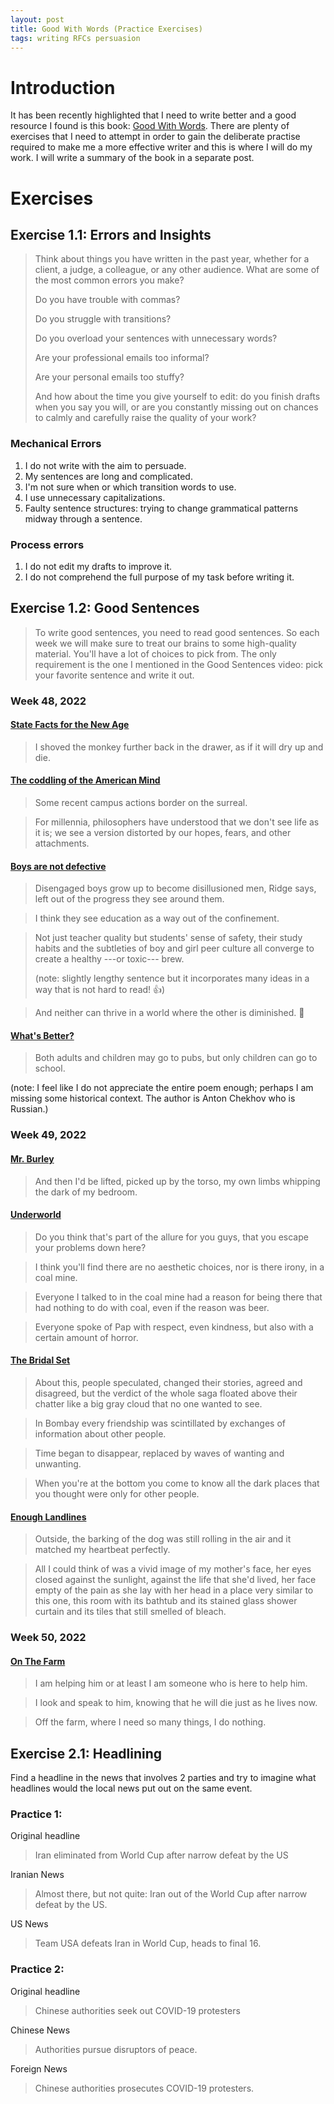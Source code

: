 ```yaml
---
layout: post
title: Good With Words (Practice Exercises)
tags: writing RFCs persuasion
---
```


# Introduction

It has been recently highlighted that I need to write better and a good resource I found is this book: [Good With Words](https://www.goodreads.com/en/book/show/43909268).
There are plenty of exercises that I need to attempt in order to gain the deliberate practise required to make me a more effective writer and this is where I will do my work.
I will write a summary of the book in a separate post.

# Exercises

## Exercise 1.1: Errors and Insights

> Think about things you have written in the past year, whether for a client, a judge, a colleague, or any other audience. What are some of the most common errors you make?
>
> Do you have trouble with commas?
>
> Do you struggle with transitions?
>
> Do you overload your sentences with unnecessary words?
>
> Are your professional emails too informal?
>
> Are your personal emails too stuffy?
>
> And how about the time you give yourself to edit: do you finish drafts when you say you will, or are you constantly missing out on chances to calmly and carefully raise the quality of your work?

### Mechanical Errors

1. I do not write with the aim to persuade.
2. My sentences are long and complicated.
3. I'm not sure when or which transition words to use.
4. I use unnecessary capitalizations.
5. Faulty sentence structures: trying to change grammatical patterns midway through a sentence.

### Process errors

1. I do not edit my drafts to improve it.
2. I do not comprehend the full purpose of my task before writing it.

## Exercise 1.2: Good Sentences

> To write good sentences, you need to read good sentences. So each week we will make sure to treat our brains to some high-quality material. You'll have a lot of choices to pick from. The only requirement is the one I mentioned in the Good Sentences video: pick your favorite sentence and write it out.

### Week 48, 2022

#### [State Facts for the New Age](https://therumpus.net/2016/09/02/rumpus-original-fiction-state-facts-for-the-new-age/)

> I shoved the monkey further back in the drawer, as if it will dry up and die.

#### [The coddling of the American Mind](https://www.theatlantic.com/magazine/archive/2015/09/the-coddling-of-the-american-mind/399356/)

> Some recent campus actions border on the surreal.

> For millennia, philosophers have understood that we don't see life as it is; we see a version distorted by our hopes, fears, and other attachments.

#### [Boys are not defective](https://www.theatlantic.com/education/archive/2017/09/boys-are-not-defective/540204/)

> Disengaged boys grow up to become disillusioned men, Ridge says, left out of the progress they see around them.

> I think they see education as a way out of the confinement.

> Not just teacher quality but students' sense of safety, their study habits and the subtleties of boy and girl peer culture all converge to create a healthy ---or toxic--- brew.
>
> (note: slightly lengthy sentence but it incorporates many ideas in a way that is not hard to read! 👍)

> And neither can thrive in a world where the other is diminished. 🌟

#### [What's Better?](https://www.theparisreview.org/blog/2017/09/01/whats-better/)

> Both adults and children may go to pubs, but only children can go to school.

(note: I feel like I do not appreciate the entire poem enough; perhaps I am missing some historical context. The author is Anton Chekhov who is Russian.)

### Week 49, 2022

#### [Mr. Burley](https://therumpus.net/2022/11/28/rumpus-original-fiction-mr-burley/)

> And then I'd be lifted, picked up by the torso, my own limbs whipping the dark of my bedroom.

#### [Underworld](https://www.gq.com/story/coal-mines-underground-economy)

> Do you think that's part of the allure for you guys, that you escape your problems down here?

> I think you'll find there are no aesthetic choices, nor is there irony, in a coal mine.

> Everyone I talked to in the coal mine had a reason for being there that had nothing to do with coal, even if the reason was beer.

> Everyone spoke of Pap with respect, even kindness, but also with a certain amount of horror.

#### [The Bridal Set](https://therumpus.net/2022/11/14/11-14-rumpus-original-fiction-the-bridal-set/)

> About this, people speculated, changed their stories, agreed and disagreed, but the verdict of the whole saga floated above their chatter like a big gray cloud that no one wanted to see.

> In Bombay every friendship was scintillated by exchanges of information about other people.

> Time began to disappear, replaced by waves of wanting and unwanting.

> When you're at the bottom you come to know all the dark places that you thought were only for other people.

#### [Enough Landlines](https://therumpus.net/2022/12/09/enough-landlines/)

> Outside, the barking of the dog was still rolling in the air and it matched my heartbeat perfectly.

> All I could think of was a vivid image of my mother's face, her eyes closed against the sunlight, against the life that she'd lived, her face empty of the pain as she lay with her head in a place very similar to this one, this room with its bathtub and its stained glass shower curtain and its tiles that still smelled of bleach.

### Week 50, 2022

#### [On The Farm](https://therumpus.net/2022/12/12/on-the-farm/)

> I am helping him or at least I am someone who is here to help him.

> I look and speak to him, knowing that he will die just as he lives now.

> Off the farm, where I need so many things, I do nothing.

## Exercise 2.1: Headlining

Find a headline in the news that involves 2 parties and try to imagine what headlines would the local news put out on the same event.

### Practice 1:

Original headline

> Iran eliminated from World Cup after narrow defeat by the US

Iranian News

> Almost there, but not quite: Iran out of the World Cup after narrow defeat by the US.

US News

> Team USA defeats Iran in World Cup, heads to final 16.

### Practice 2:

Original headline

> Chinese authorities seek out COVID-19 protesters

Chinese News

> Authorities pursue disruptors of peace.

Foreign News

> Chinese authorities prosecutes COVID-19 protesters.
